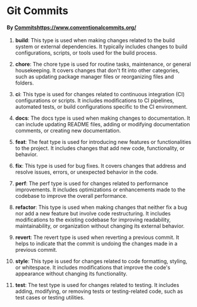 # Git Commits 

#### By [Commits](https://www.conventionalcommits.org/)https://www.conventionalcommits.org/

1. **build**: This type is used when making changes related to the build system or external dependencies. It typically includes changes to build configurations, scripts, or tools used for the build process.

2. **chore**: The chore type is used for routine tasks, maintenance, or general housekeeping. It covers changes that don't fit into other categories, such as updating package manager files or reorganizing files and folders.

3. **ci**: This type is used for changes related to continuous integration (CI) configurations or scripts. It includes modifications to CI pipelines, automated tests, or build configurations specific to the CI environment.

4. **docs**: The docs type is used when making changes to documentation. It can include updating README files, adding or modifying documentation comments, or creating new documentation.

5. **feat**: The feat type is used for introducing new features or functionalities to the project. It includes changes that add new code, functionality, or behavior.

6. **fix**: This type is used for bug fixes. It covers changes that address and resolve issues, errors, or unexpected behavior in the code.

7. **perf**: The perf type is used for changes related to performance improvements. It includes optimizations or enhancements made to the codebase to improve the overall performance.

8. **refactor**: This type is used when making changes that neither fix a bug nor add a new feature but involve code restructuring. It includes modifications to the existing codebase for improving readability, maintainability, or organization without changing its external behavior.

9. **revert**: The revert type is used when reverting a previous commit. It helps to indicate that the commit is undoing the changes made in a previous commit.

10. **style**: This type is used for changes related to code formatting, styling, or whitespace. It includes modifications that improve the code's appearance without changing its functionality.

11. **test**: The test type is used for changes related to testing. It includes adding, modifying, or removing tests or testing-related code, such as test cases or testing utilities.
